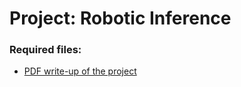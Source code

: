 # Project: Robotic Inference

### Required files:

- [PDF write-up of the project](https://github.com/lukzmu/udacity-robotics/blob/master/Robotic%20Inference/writeup.pdf)